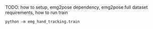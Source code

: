 TODO: how to setup, emg2pose dependency, emg2pose full dataset requirements, how to run train

`python -m emg_hand_tracking.train`